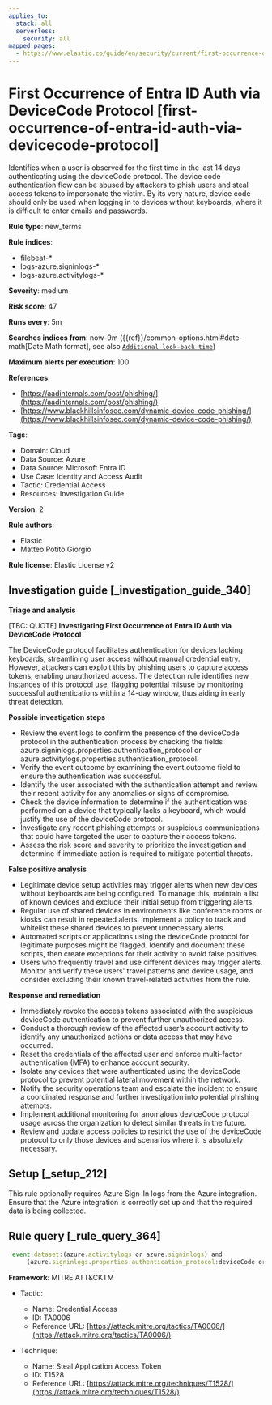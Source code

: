 ```yaml
---
applies_to:
  stack: all
  serverless:
    security: all
mapped_pages:
  - https://www.elastic.co/guide/en/security/current/first-occurrence-of-entra-id-auth-via-devicecode-protocol.html
---
```


# First Occurrence of Entra ID Auth via DeviceCode Protocol [first-occurrence-of-entra-id-auth-via-devicecode-protocol]

Identifies when a user is observed for the first time in the last 14 days authenticating using the deviceCode protocol. The device code authentication flow can be abused by attackers to phish users and steal access tokens to impersonate the victim. By its very nature, device code should only be used when logging in to devices without keyboards, where it is difficult to enter emails and passwords.

**Rule type**: new_terms

**Rule indices**:

* filebeat-*
* logs-azure.signinlogs-*
* logs-azure.activitylogs-*

**Severity**: medium

**Risk score**: 47

**Runs every**: 5m

**Searches indices from**: now-9m ({{ref}}/common-options.html#date-math[Date Math format], see also [`Additional look-back time`](docs-content://solutions/security/detect-and-alert/create-detection-rule.md#rule-schedule))

**Maximum alerts per execution**: 100

**References**:

* [https://aadinternals.com/post/phishing/](https://aadinternals.com/post/phishing/)
* [https://www.blackhillsinfosec.com/dynamic-device-code-phishing/](https://www.blackhillsinfosec.com/dynamic-device-code-phishing/)

**Tags**:

* Domain: Cloud
* Data Source: Azure
* Data Source: Microsoft Entra ID
* Use Case: Identity and Access Audit
* Tactic: Credential Access
* Resources: Investigation Guide

**Version**: 2

**Rule authors**:

* Elastic
* Matteo Potito Giorgio

**Rule license**: Elastic License v2

## Investigation guide [_investigation_guide_340]

**Triage and analysis**

[TBC: QUOTE]
**Investigating First Occurrence of Entra ID Auth via DeviceCode Protocol**

The DeviceCode protocol facilitates authentication for devices lacking keyboards, streamlining user access without manual credential entry. However, attackers can exploit this by phishing users to capture access tokens, enabling unauthorized access. The detection rule identifies new instances of this protocol use, flagging potential misuse by monitoring successful authentications within a 14-day window, thus aiding in early threat detection.

**Possible investigation steps**

* Review the event logs to confirm the presence of the deviceCode protocol in the authentication process by checking the fields azure.signinlogs.properties.authentication_protocol or azure.activitylogs.properties.authentication_protocol.
* Verify the event outcome by examining the event.outcome field to ensure the authentication was successful.
* Identify the user associated with the authentication attempt and review their recent activity for any anomalies or signs of compromise.
* Check the device information to determine if the authentication was performed on a device that typically lacks a keyboard, which would justify the use of the deviceCode protocol.
* Investigate any recent phishing attempts or suspicious communications that could have targeted the user to capture their access tokens.
* Assess the risk score and severity to prioritize the investigation and determine if immediate action is required to mitigate potential threats.

**False positive analysis**

* Legitimate device setup activities may trigger alerts when new devices without keyboards are being configured. To manage this, maintain a list of known devices and exclude their initial setup from triggering alerts.
* Regular use of shared devices in environments like conference rooms or kiosks can result in repeated alerts. Implement a policy to track and whitelist these shared devices to prevent unnecessary alerts.
* Automated scripts or applications using the deviceCode protocol for legitimate purposes might be flagged. Identify and document these scripts, then create exceptions for their activity to avoid false positives.
* Users who frequently travel and use different devices may trigger alerts. Monitor and verify these users' travel patterns and device usage, and consider excluding their known travel-related activities from the rule.

**Response and remediation**

* Immediately revoke the access tokens associated with the suspicious deviceCode authentication to prevent further unauthorized access.
* Conduct a thorough review of the affected user’s account activity to identify any unauthorized actions or data access that may have occurred.
* Reset the credentials of the affected user and enforce multi-factor authentication (MFA) to enhance account security.
* Isolate any devices that were authenticated using the deviceCode protocol to prevent potential lateral movement within the network.
* Notify the security operations team and escalate the incident to ensure a coordinated response and further investigation into potential phishing attempts.
* Implement additional monitoring for anomalous deviceCode protocol usage across the organization to detect similar threats in the future.
* Review and update access policies to restrict the use of the deviceCode protocol to only those devices and scenarios where it is absolutely necessary.


## Setup [_setup_212]

This rule optionally requires Azure Sign-In logs from the Azure integration. Ensure that the Azure integration is correctly set up and that the required data is being collected.


## Rule query [_rule_query_364]

```js
 event.dataset:(azure.activitylogs or azure.signinlogs) and
     (azure.signinlogs.properties.authentication_protocol:deviceCode or azure.activitylogs.properties.authentication_protocol:deviceCode) and event.outcome:success
```

**Framework**: MITRE ATT&CKTM

* Tactic:

    * Name: Credential Access
    * ID: TA0006
    * Reference URL: [https://attack.mitre.org/tactics/TA0006/](https://attack.mitre.org/tactics/TA0006/)

* Technique:

    * Name: Steal Application Access Token
    * ID: T1528
    * Reference URL: [https://attack.mitre.org/techniques/T1528/](https://attack.mitre.org/techniques/T1528/)



